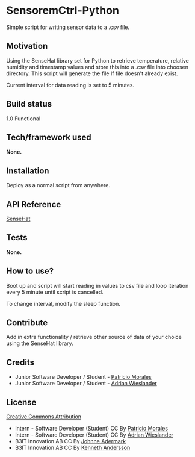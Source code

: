 # SensoremCtrl-Python
Simple script for writing sensor data to a .csv file.

## Motivation
Using the SenseHat library set for Python to retrieve temperature, relative humidity and timestamp values and store this into a
.csv file into choosen directory.
This script will generate the file If file doesn't already exist.

Current interval for data reading is set to 5 minutes. 

## Build status
1.0 Functional

## Tech/framework used
<b>None.</b>

## Installation
Deploy as a normal script from anywhere.

## API Reference
[SenseHat](https://pythonhosted.org/sense-hat/api/)

## Tests
<b>None.</b>

## How to use?
Boot up and script will start reading in values to csv file and loop iteration every 5 minute until script is cancelled.

To change interval, modify the sleep function.

## Contribute
Add in extra functionality / retrieve other source of data of your choice using the SenseHat library.

## Credits
* Junior Software Developer / Student - [Patricio Morales](https://github.com/Patricio89/)
* Junior Software Developer / Student - [Adrian Wieslander](https://github.com/AdrWie/)

## License
[Creative Commons Attribution](https://creativecommons.org/licenses/by/2.0/)

* Intern - Software Developer (Student) CC By [Patricio Morales](https://github.com/Patricio89)
* Intern - Software Developer (Student) CC By [Adrian Wieslander](https://github.com/AdrWie)
* B3IT Innovation AB CC By [Johnne Adermark]()
* B3IT Innovation AB CC By [Kenneth Andersson]()
